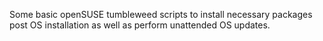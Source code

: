 Some basic openSUSE tumbleweed scripts to install necessary packages post OS installation as well as perform unattended OS updates.